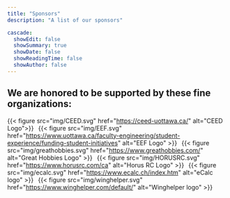 ```yaml
---
title: "Sponsors"
description: "A list of our sponsors"

cascade:
  showEdit: false
  showSummary: true
  showDate: false
  showReadingTime: false
  showAuthor: false
---
```

## We are honored to be supported by these fine organizations:
{{< figure src="img/CEED.svg" href="https://ceed-uottawa.ca/" alt="CEED Logo">}}
&#8198;
{{< figure src="img/EEF.svg" href="https://www.uottawa.ca/faculty-engineering/student-experience/funding-student-initiatives" alt="EEF Logo" >}}
&#8198;
{{< figure src="img/greathobbies.svg" href="https://www.greathobbies.com/" alt="Great Hobbies Logo" >}}
&#8198;
{{< figure src="img/HORUSRC.svg" href="https://www.horusrc.com/ca" alt="Horus RC Logo" >}}
&#8198;
{{< figure src="img/ecalc.svg" href="https://www.ecalc.ch/index.htm" alt="eCalc logo" >}}
&#8198;
{{< figure src="img/winghelper.svg" href="https://www.winghelper.com/default/" alt="Winghelper logo" >}}



